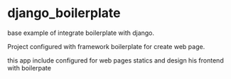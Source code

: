 # django_boilerplate
base example of integrate boilerplate with django.

Project configured with framework boilerplate for create web page. 

this app include configured for web pages statics and design his frontend  with boilerpate 
